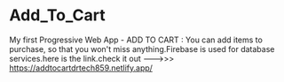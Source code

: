 # Add_To_Cart
My first Progressive Web App - ADD TO CART : You can add items to purchase, so that you won't miss anything.Firebase is used for database services.here is the link.check it out --->>> https://addtocartdrtech859.netlify.app/
